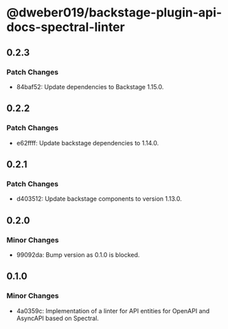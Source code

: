 # @dweber019/backstage-plugin-api-docs-spectral-linter

## 0.2.3

### Patch Changes

- 84baf52: Update dependencies to Backstage 1.15.0.

## 0.2.2

### Patch Changes

- e62ffff: Update backstage dependencies to 1.14.0.

## 0.2.1

### Patch Changes

- d403512: Update backstage components to version 1.13.0.

## 0.2.0

### Minor Changes

- 99092da: Bump version as 0.1.0 is blocked.

## 0.1.0

### Minor Changes

- 4a0359c: Implementation of a linter for API entities for OpenAPI and AsyncAPI based on Spectral.
